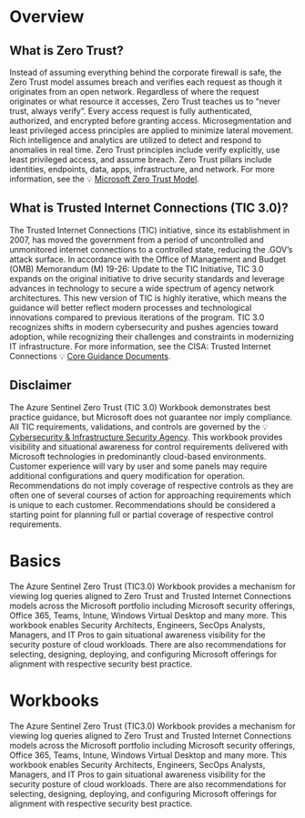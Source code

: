 # Overview

## What is Zero Trust?
Instead of assuming everything behind the corporate firewall is safe, the Zero Trust model assumes breach and verifies each request as though it originates from an open network. Regardless of where the request originates or what resource it accesses, Zero Trust teaches us to “never trust, always verify”. Every access request is fully authenticated, authorized, and encrypted before granting access. Microsegmentation and least privileged access principles are applied to minimize lateral movement. Rich intelligence and analytics are utilized to detect and respond to anomalies in real time. Zero Trust principles include verify explicitly, use least privileged access, and assume breach. Zero Trust pillars include identities, endpoints, data, apps, infrastructure, and network. For more information, see the 💡 [Microsoft Zero Trust Model](https://www.microsoft.com/en-us/security/business/zero-trust).

## What is Trusted Internet Connections (TIC 3.0)?
The Trusted Internet Connections (TIC) initiative, since its establishment in 2007, has moved the government from a period of uncontrolled and unmonitored internet connections to a controlled state, reducing the .GOV’s attack surface. In accordance with the Office of Management and Budget (OMB) Memorandum (M) 19-26: Update to the TIC Initiative, TIC 3.0 expands on the original initiative to drive security standards and leverage advances in technology to secure a wide spectrum of agency network architectures. This new version of TIC is highly iterative, which means the guidance will better reflect modern processes and technological innovations compared to previous iterations of the program. TIC 3.0 recognizes shifts in modern cybersecurity and pushes agencies toward adoption, while recognizing their challenges and constraints in modernizing IT infrastructure. For more information, see the CISA: Trusted Internet Connections 💡 [Core Guidance Documents](https://www.cisa.gov/trusted-internet-connections).

## Disclaimer
The Azure Sentinel Zero Trust (TIC 3.0) Workbook demonstrates best practice guidance, but Microsoft does not guarantee nor imply compliance. All TIC requirements, validations, and controls are governed by the 💡 [Cybersecurity & Infrastructure Security Agency](https://www.cisa.gov/trusted-internet-connections). This workbook provides visibility and situational awareness for control requirements delivered with Microsoft technologies in predominantly cloud-based environments. Customer experience will vary by user and some panels may require additional configurations and query modification for operation. Recommendations do not imply coverage of respective controls as they are often one of several courses of action for approaching requirements which is unique to each customer. Recommendations should be considered a starting point for planning full or partial coverage of respective control requirements.

# Basics
The Azure Sentinel Zero Trust (TIC3.0) Workbook provides a mechanism for viewing log queries aligned to Zero Trust and Trusted Internet Connections models across the Microsoft portfolio including Microsoft security offerings, Office 365, Teams, Intune, Windows Virtual Desktop and many more. This workbook enables Security Architects, Engineers, SecOps Analysts, Managers, and IT Pros to gain situational awareness visibility for the security posture of cloud workloads. There are also recommendations for selecting, designing, deploying, and configuring Microsoft offerings for alignment with respective security best practice. 

# Workbooks
The Azure Sentinel Zero Trust (TIC3.0) Workbook provides a mechanism for viewing log queries aligned to Zero Trust and Trusted Internet Connections models across the Microsoft portfolio including Microsoft security offerings, Office 365, Teams, Intune, Windows Virtual Desktop and many more. This workbook enables Security Architects, Engineers, SecOps Analysts, Managers, and IT Pros to gain situational awareness visibility for the security posture of cloud workloads. There are also recommendations for selecting, designing, deploying, and configuring Microsoft offerings for alignment with respective security best practice. 
